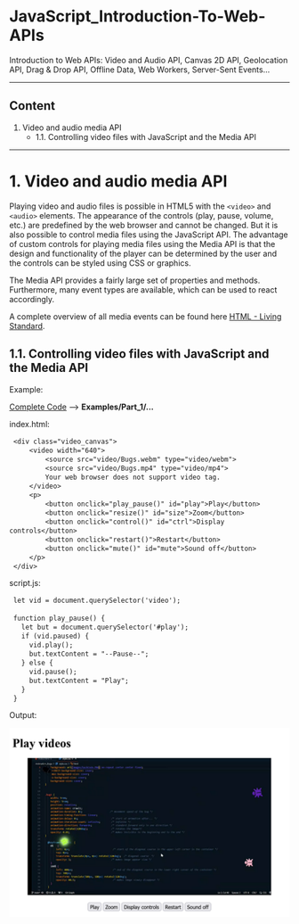 # JavaScript_Introduction-To-Web-APIs

 Introduction to Web APIs: Video and Audio API, Canvas 2D API, Geolocation API, Drag & Drop API, Offline Data, Web Workers, Server-Sent Events...

---------------------------------------------

## Content
 1. Video and audio media API
    - 1.1. Controlling video files with JavaScript and the Media API

---------------------------------------------

# 1. Video and audio media API
Playing video and audio files is possible in HTML5 with the `<video>` and `<audio>` elements. The appearance of the controls (play, pause, volume, etc.) are predefined by the web browser and cannot be changed. But it is also possible to control media files using the JavaScript API. The advantage of custom controls for playing media files using the Media API is that the design and functionality of the player can be determined by the user and the controls can be styled using CSS or graphics.

The Media API provides a fairly large set of properties and methods. Furthermore, many event types are available, which can be used to react accordingly. 

A complete overview of all media events can be found here [HTML - Living Standard](https://html.spec.whatwg.org/multipage/media.html#mediaevents).


## 1.1. Controlling video files with JavaScript and the Media API

Example:

  [Complete Code](https://github.com/BellaMrx/JavaScript_Introduction-To-Web-APIs/tree/main/Examples/Part_1) --> **Examples/Part_1/...** 

index.html:
   ```
    <div class="video_canvas">
        <video width="640">
            <source src="video/Bugs.webm" type="video/webm">
            <source src="video/Bugs.mp4" type="video/mp4">
            Your web browser does not support video tag.
        </video>
        <p>
            <button onclick="play_pause()" id="play">Play</button>
            <button onclick="resize()" id="size">Zoom</button>
            <button onclick="control()" id="ctrl">Display controls</button>
            <button onclick="restart()">Restart</button>
            <button onclick="mute()" id="mute">Sound off</button>
        </p>
    </div>
   ```

script.js:
   ```
    let vid = document.querySelector('video');

    function play_pause() {
      let but = document.querySelector('#play');
      if (vid.paused) {
        vid.play();
        but.textContent = "--Pause--";
      } else {
        vid.pause();
        but.textContent = "Play";
      }
    }
   ```

Output:

 <img src="Images/WebAPI_Part-1.png" width="600">